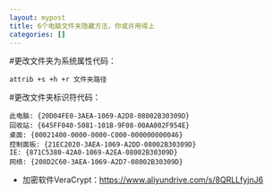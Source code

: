 ```yaml
---
layout: mypost
title: 6个电脑文件夹隐藏方法，你或许用得上
categories: []
---
```


#更改文件夹为系统属性代码：

```
attrib +s +h +r 文件夹路径
```

#更改文件夹标识符代码：

```
此电脑: {20D04FE0-3AEA-1069-A2D8-08002B30309D}
回收站: {645FF040-5081-101B-9F08-00AA002F954E}
桌面: {00021400-0000-0000-C000-000000000046}
控制面板: {21EC2020-3AEA-1069-A2DD-08002B30309D}
IE: {871C5380-42A0-1069-A2EA-08002B30309D}
网络: {208D2C60-3AEA-1069-A2D7-08002B30309D}
```

- 加密软件VeraCrypt：<https://www.aliyundrive.com/s/8QRLLfyjnJ6>